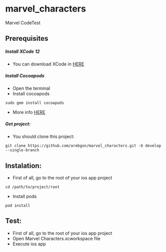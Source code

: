 # marvel_characters
Marvel CodeTest

## Prerequisites

##### Install XCode 12
* You can download XCode in [HERE](https://developer.apple.com/xcode/)

##### Install Cocoapods
* Open the terminal
* Install cocoapods
```
sudo gem install cocoapods
```
* More info [HERE](https://guides.cocoapods.org/using/getting-started.html)


##### Get project:
* You should clone this project:
```
git clone https://github.com/arebgon/marvel_characters.git -b develop --single-branch
```

## Instalation:
* First of all, go to the root of your ios app project
```
cd /path/to/project/root
```

* Install pods

```
pod install

```

## Test:
* First of all, go to the root of your ios app project
* Open Marvel Characters.xcworkspace file 
* Execute ios app 

